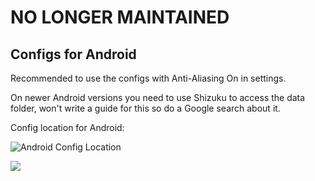 # NO LONGER MAINTAINED

## Configs for Android

Recommended to use the configs with Anti-Aliasing On in settings.

On newer Android versions you need to use Shizuku to access the data folder, won't write a guide for this so do a Google search about it.

Config location for Android:

![Android Config Location](https://i.imgur.com/LquUnoX.png)

[<img src="https://i.imgur.com/fxmOE8N.png">](https://ko-fi.com/alteria/)
